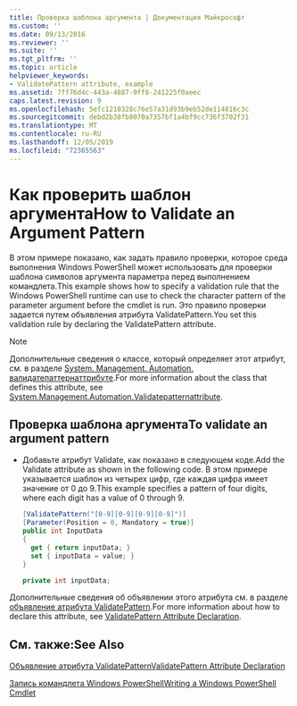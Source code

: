 ```yaml
---
title: Проверка шаблона аргумента | Документация Майкрософт
ms.custom: ''
ms.date: 09/13/2016
ms.reviewer: ''
ms.suite: ''
ms.tgt_pltfrm: ''
ms.topic: article
helpviewer_keywords:
- ValidatePattern attribute, example
ms.assetid: 7ff76d4c-443a-4887-9ff8-241225f0aeec
caps.latest.revision: 9
ms.openlocfilehash: 5efc1210328c76e57a31d93b9eb52de114816c3c
ms.sourcegitcommit: debd2b38fb8070a7357bf1a4bf9cc736f3702f31
ms.translationtype: MT
ms.contentlocale: ru-RU
ms.lasthandoff: 12/05/2019
ms.locfileid: "72365563"
---
```

# <a name="how-to-validate-an-argument-pattern"></a><span data-ttu-id="d3f21-102">Как проверить шаблон аргумента</span><span class="sxs-lookup"><span data-stu-id="d3f21-102">How to Validate an Argument Pattern</span></span>

<span data-ttu-id="d3f21-103">В этом примере показано, как задать правило проверки, которое среда выполнения Windows PowerShell может использовать для проверки шаблона символов аргумента параметра перед выполнением командлета.</span><span class="sxs-lookup"><span data-stu-id="d3f21-103">This example shows how to specify a validation rule that the Windows PowerShell runtime can use to check the character pattern of the parameter argument before the cmdlet is run.</span></span> <span data-ttu-id="d3f21-104">Это правило проверки задается путем объявления атрибута ValidatePattern.</span><span class="sxs-lookup"><span data-stu-id="d3f21-104">You set this validation rule by declaring the ValidatePattern attribute.</span></span>

> [!NOTE]
> <span data-ttu-id="d3f21-105">Дополнительные сведения о классе, который определяет этот атрибут, см. в разделе [System. Management. Automation. валидатепаттернаттрибуте](/dotnet/api/System.Management.Automation.ValidatePatternAttribute).</span><span class="sxs-lookup"><span data-stu-id="d3f21-105">For more information about the class that defines this attribute, see [System.Management.Automation.Validatepatternattribute](/dotnet/api/System.Management.Automation.ValidatePatternAttribute).</span></span>

## <a name="to-validate-an-argument-pattern"></a><span data-ttu-id="d3f21-106">Проверка шаблона аргумента</span><span class="sxs-lookup"><span data-stu-id="d3f21-106">To validate an argument pattern</span></span>

- <span data-ttu-id="d3f21-107">Добавьте атрибут Validate, как показано в следующем коде.</span><span class="sxs-lookup"><span data-stu-id="d3f21-107">Add the Validate attribute as shown in the following code.</span></span> <span data-ttu-id="d3f21-108">В этом примере указывается шаблон из четырех цифр, где каждая цифра имеет значение от 0 до 9.</span><span class="sxs-lookup"><span data-stu-id="d3f21-108">This example specifies a pattern of four digits, where each digit has a value of 0 through 9.</span></span>

    ```csharp
    [ValidatePattern("[0-9][0-9][0-9][0-9]")]
    [Parameter(Position = 0, Mandatory = true)]
    public int InputData
    {
      get { return inputData; }
      set { inputData = value; }
    }

    private int inputData;
    ```

<span data-ttu-id="d3f21-109">Дополнительные сведения об объявлении этого атрибута см. в разделе [объявление атрибута ValidatePattern](./validatepattern-attribute-declaration.md).</span><span class="sxs-lookup"><span data-stu-id="d3f21-109">For more information about how to declare this attribute, see [ValidatePattern Attribute Declaration](./validatepattern-attribute-declaration.md).</span></span>

## <a name="see-also"></a><span data-ttu-id="d3f21-110">См. также:</span><span class="sxs-lookup"><span data-stu-id="d3f21-110">See Also</span></span>

[<span data-ttu-id="d3f21-111">Объявление атрибута ValidatePattern</span><span class="sxs-lookup"><span data-stu-id="d3f21-111">ValidatePattern Attribute Declaration</span></span>](./validatepattern-attribute-declaration.md)

[<span data-ttu-id="d3f21-112">Запись командлета Windows PowerShell</span><span class="sxs-lookup"><span data-stu-id="d3f21-112">Writing a Windows PowerShell Cmdlet</span></span>](./writing-a-windows-powershell-cmdlet.md)
